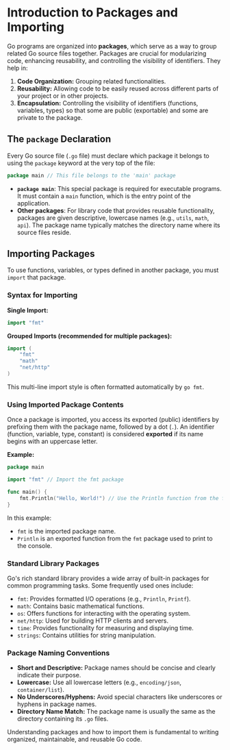 # Introduction to Packages and Importing

Go programs are organized into **packages**, which serve as a way to group related Go source files together. Packages are crucial for modularizing code, enhancing reusability, and controlling the visibility of identifiers. They help in:

1. **Code Organization:** Grouping related functionalities.
2.  **Reusability:** Allowing code to be easily reused across different parts of your project or in other projects.
3.  **Encapsulation:** Controlling the visibility of identifiers (functions, variables, types) so that some are public (exportable) and some are private to the package.

## The `package` Declaration

Every Go source file (`.go` file) must declare which package it belongs to using the `package` keyword at the very top of the file:

```go
package main // This file belongs to the 'main' package
```

*   **`package main`**: This special package is required for executable programs. It must contain a `main` function, which is the entry point of the application.
*   **Other packages**: For library code that provides reusable functionality, packages are given descriptive, lowercase names (e.g., `utils`, `math`, `api`). The package name typically matches the directory name where its source files reside.

## Importing Packages

To use functions, variables, or types defined in another package, you must `import` that package.

### Syntax for Importing

**Single Import:**

```go
import "fmt"
```

**Grouped Imports (recommended for multiple packages):**

```go
import (
    "fmt"
    "math"
    "net/http"
)
```
This multi-line import style is often formatted automatically by `go fmt`.

### Using Imported Package Contents

Once a package is imported, you access its exported (public) identifiers by prefixing them with the package name, followed by a dot (`.`). An identifier (function, variable, type, constant) is considered **exported** if its name begins with an uppercase letter.

**Example:**

```go
package main

import "fmt" // Import the fmt package

func main() {
	fmt.Println("Hello, World!") // Use the Println function from the fmt package
}
```
In this example:
*   `fmt` is the imported package name.
*   `Println` is an exported function from the `fmt` package used to print to the console.

### Standard Library Packages

Go's rich standard library provides a wide array of built-in packages for common programming tasks. Some frequently used ones include:

*   `fmt`: Provides formatted I/O operations (e.g., `Println`, `Printf`).
*   `math`: Contains basic mathematical functions.
*   `os`: Offers functions for interacting with the operating system.
*   `net/http`: Used for building HTTP clients and servers.
*   `time`: Provides functionality for measuring and displaying time.
*   `strings`: Contains utilities for string manipulation.

### Package Naming Conventions

*   **Short and Descriptive:** Package names should be concise and clearly indicate their purpose.
*   **Lowercase:** Use all lowercase letters (e.g., `encoding/json`, `container/list`).
*   **No Underscores/Hyphens:** Avoid special characters like underscores or hyphens in package names.
*   **Directory Name Match:** The package name is usually the same as the directory containing its `.go` files.

Understanding packages and how to import them is fundamental to writing organized, maintainable, and reusable Go code.